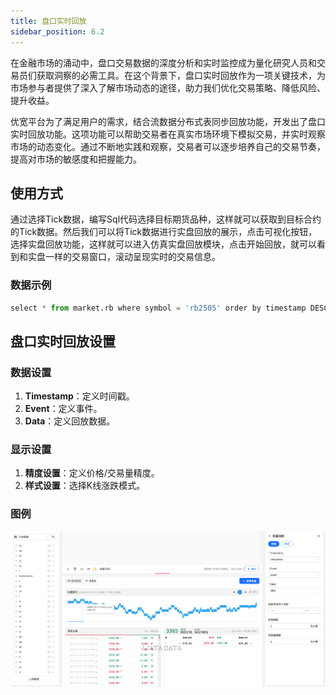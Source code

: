 ```yaml
---
title: 盘口实时回放
sidebar_position: 6.2
---
```


在金融市场的涌动中，盘口交易数据的深度分析和实时监控成为量化研究人员和交易员们获取洞察的必需工具。在这个背景下，盘口实时回放作为一项关键技术，为市场参与者提供了深入了解市场动态的途径，助力我们优化交易策略、降低风险、提升收益。

优宽平台为了满足用户的需求，结合流数据分布式表同步回放功能，开发出了盘口实时回放功能。这项功能可以帮助交易者在真实市场环境下模拟交易，并实时观察市场的动态变化。通过不断地实践和观察，交易者可以逐步培养自己的交易节奏，提高对市场的敏感度和把握能力。


## 使用方式


通过选择Tick数据，编写Sql代码选择目标期货品种，这样就可以获取到目标合约的Tick数据。然后我们可以将Tick数据进行实盘回放的展示，点击可视化按钮，选择实盘回放功能，这样就可以进入仿真实盘回放模块，点击开始回放，就可以看到和实盘一样的交易窗口，滚动呈现实时的交易信息。



### 数据示例

```py
select * from market.rb where symbol = 'rb2505' order by timestamp DESC limit 10000
```

## 盘口实时回放设置

### 数据设置

1. **Timestamp**：定义时间戳。
2. **Event**：定义事件。
3. **Data**：定义回放数据。


### 显示设置

1. **精度设置**：定义价格/交易量精度。
2. **样式设置**：选择K线涨跌模式。

### 图例

![盘口实时回放](./tick.png)
